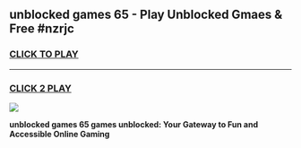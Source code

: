 
## unblocked games 65 - Play Unblocked Gmaes & Free #nzrjc
<h3>
<a href="https://news.freeplayer.one?title=unblocked_games_65&ref=03M">CLICK TO PLAY</a></h3>
<hr>

<h3>
<a href="https://news.freeplayer.one?title=unblocked_games_65&ref=03M">CLICK 2 PLAY</a>
  
</h3>

<a href="https://news.freeplayer.one?title=unblocked_games_65&ref=03M"><img src="https://clearcache.store/games.png"></a>


**unblocked games 65 games unblocked: Your Gateway to Fun and Accessible Online Gaming**
